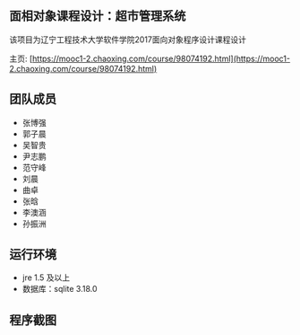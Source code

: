 ## 面相对象课程设计：超市管理系统

该项目为辽宁工程技术大学软件学院2017面向对象程序设计课程设计

主页: [https://mooc1-2.chaoxing.com/course/98074192.html](https://mooc1-2.chaoxing.com/course/98074192.html)

## 团队成员

- 张博强
- 郭子晨
- 吴智贵
- 尹志鹏
- 范守峰
- 刘晨
- 曲卓
- 张晗
- 李澳涵
- 孙振洲




## 运行环境

- jre 1.5 及以上
- 数据库：sqlite 3.18.0

## 程序截图

